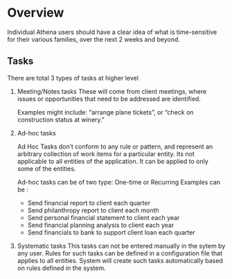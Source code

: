 # Overview

Individual Athena users should have a clear idea of what is time-sensitive for their various families, over the next 2 weeks and beyond.



## Tasks

There are total 3 types of tasks at higher level

1. Meeting/Notes tasks
   These will come from client meetings, where issues or opportunities that need to be addressed are identified.

   Examples might include: “arrange plane tickets”, or “check on construction status at winery.”

2. Ad-hoc tasks

   Ad Hoc Tasks don’t conform to any rule or pattern, and represent an arbitrary collection of work items for a particular entity.  Its not applicable to all entities of the application. It can be applied to only some of the entities. 

   Ad-hoc tasks can be of two type: One-time or Recurring 
   Examples can be :

   - Send financial report to client each quarter
   - Send philanthropy report to client each month
   - Send personal financial statement to client each year
   - Send financial planning analysis to client each year
   - Send financials to bank to support client loan each quarter

3. Systematic tasks
   This tasks can not be entered manually in the sytem by any user. Rules for such tasks can be defined in a configuration file that applies to all entities. System will create such tasks automatically based on rules defined in the system.